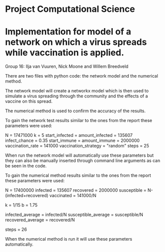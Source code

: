 # Project Computational Science
# Implementation for model of a network on which a virus spreads while vaccination is applied.

Group 16:
Ilja van Vuuren, Nick Moone and Willem Breedveld

There are two files with python code: the network model and the numerical method. 

The network model will create a networkx model which is then used to simulate a virus spreading through the community and the effects of a vaccine on this spread.

The numerical method is used to confirm the accuracy of the results.

To gain the network test results similar to the ones from the report these parameters were used:

N = 17471000
k = 5
start_infected = amount_infected = 135607
infect_chance = 0.35
start_immune = amount_immune = 2000000
vaccination_rate = 141000
vaccination_strategy = "random"
steps = 25

When run the network model will automatically use these parameters but they can also be manually inserted through command line arguments as can be seen in the code.

To gain the numerical method results similar to the ones from the report these parameters were used:

N = 17400000
infected = 135607
recovered = 2000000
susceptible = N-(infected+recovered)
vaccinated = 141000/N

k = 1/15
b = 1.75

infected_average = infected/N
susceptible_average = susceptible/N
recovered_average = recovered/N

steps = 26

When the numerical method is run it will use these parameters automatically.
